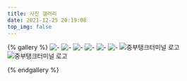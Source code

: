 ```yaml
---
title: 사진 갤러리
date: 2021-12-25 20:19:08
top_img: false
---
```


{% gallery %}
![-](/img/KakaoTalk_Photo_2021-12-26-09-12-02.jpeg)
![-](/img/KakaoTalk_Photo_2021-12-26-04-07-07-1.jpeg)
![-](/img/KakaoTalk_Photo_2021-12-26-04-07-07-2.jpeg)
![-](/img/KakaoTalk_Photo_2021-12-26-04-07-07-3.jpeg)
![-](/img/KakaoTalk_Photo_2021-12-26-04-07-07-4.jpeg)
![-](/img/KakaoTalk_Photo_2021-12-26-04-07-07-5.jpeg)
![중부탱크터미널 로고](/img/jbtank-logo-wide-bg.png)
![중부탱크터미널 로고](/img/jbtank-logo-square.png)

{% endgallery %}

[comment]: <> ({% galleryGroup '壁紙' '收藏的一些壁紙' '/Gallery/wallpaper' https://i.loli.net/2019/11/10/T7Mu8Aod3egmC4Q.png %})



<style>
#article-container img {
  border: 1px solid #eee;
}
</style>